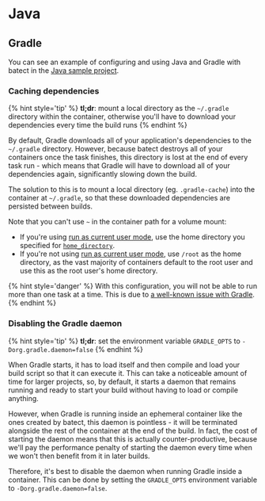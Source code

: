 # Java

## Gradle

You can see an example of configuring and using Java and Gradle with batect in the [Java sample project](https://github.com/charleskorn/batect-sample-java).

### Caching dependencies

{% hint style='tip' %}
**tl;dr**: mount a local directory as the `~/.gradle` directory within the container, otherwise you'll have to download your dependencies every time the build
runs
{% endhint %}

By default, Gradle downloads all of your application's dependencies to the `~/.gradle` directory. However, because batect destroys all of your containers once
the task finishes, this directory is lost at the end of every task run - which means that Gradle will have to download all of your dependencies again, 
significantly slowing down the build.

The solution to this is to mount a local directory (eg. `.gradle-cache`) into the container at `~/.gradle`, so that these downloaded dependencies are
persisted between builds. 

Note that you can't use `~` in the container path for a volume mount:

* If you're using [run as current user mode](../tips/BuildArtifactsOwnedByRoot.md), use the home directory you specified for [`home_directory`](../config/Containers.md#runascurrentuser).
* If you're not using [run as current user mode](../tips/BuildArtifactsOwnedByRoot.md), use `/root` as the home directory, as the vast majority of containers
  default to the root user and use this as the root user's home directory.

{% hint style='danger' %}
With this configuration, you will not be able to run more than one task at a time. This is due to [a well-known issue with Gradle](https://github.com/gradle/gradle/issues/851). 
{% endhint %}

### Disabling the Gradle daemon

{% hint style='tip' %}
**tl;dr**: set the environment variable `GRADLE_OPTS` to `-Dorg.gradle.daemon=false`
{% endhint %}

When Gradle starts, it has to load itself and then compile and load your build script so that it can execute it. This can take a noticeable amount of time for 
larger projects, so, by default, it starts a daemon that remains running and ready to start your build without having to load or compile anything.

However, when Gradle is running inside an ephemeral container like the ones created by batect, this daemon is pointless - it will be terminated alongside the 
rest of the container at the end of the build. In fact, the cost of starting the daemon means that this is actually counter-productive, because we'll pay the
performance penalty of starting the daemon every time when we won't then benefit from it in later builds.

Therefore, it's best to disable the daemon when running Gradle inside a container. This can be done by setting the `GRADLE_OPTS` environment variable to
`-Dorg.gradle.daemon=false`.
